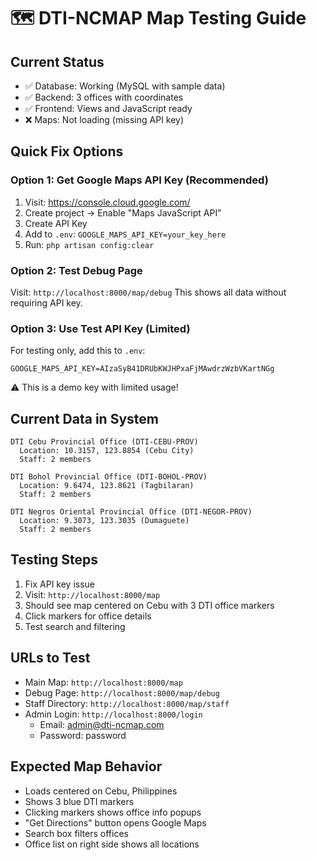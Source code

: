 # 🗺️ DTI-NCMAP Map Testing Guide

## Current Status
- ✅ Database: Working (MySQL with sample data)
- ✅ Backend: 3 offices with coordinates
- ✅ Frontend: Views and JavaScript ready
- ❌ Maps: Not loading (missing API key)

## Quick Fix Options

### Option 1: Get Google Maps API Key (Recommended)
1. Visit: https://console.cloud.google.com/
2. Create project → Enable "Maps JavaScript API"
3. Create API Key
4. Add to `.env`: `GOOGLE_MAPS_API_KEY=your_key_here`
5. Run: `php artisan config:clear`

### Option 2: Test Debug Page
Visit: `http://localhost:8000/map/debug`
This shows all data without requiring API key.

### Option 3: Use Test API Key (Limited)
For testing only, add this to `.env`:
```
GOOGLE_MAPS_API_KEY=AIzaSyB41DRUbKWJHPxaFjMAwdrzWzbVKartNGg
```
⚠️ This is a demo key with limited usage!

## Current Data in System
```
DTI Cebu Provincial Office (DTI-CEBU-PROV)
  Location: 10.3157, 123.8854 (Cebu City)
  Staff: 2 members

DTI Bohol Provincial Office (DTI-BOHOL-PROV)  
  Location: 9.6474, 123.8621 (Tagbilaran)
  Staff: 2 members

DTI Negros Oriental Provincial Office (DTI-NEGOR-PROV)
  Location: 9.3073, 123.3035 (Dumaguete)
  Staff: 2 members
```

## Testing Steps
1. Fix API key issue
2. Visit: `http://localhost:8000/map`
3. Should see map centered on Cebu with 3 DTI office markers
4. Click markers for office details
5. Test search and filtering

## URLs to Test
- Main Map: `http://localhost:8000/map`
- Debug Page: `http://localhost:8000/map/debug`
- Staff Directory: `http://localhost:8000/map/staff`
- Admin Login: `http://localhost:8000/login`
  - Email: admin@dti-ncmap.com
  - Password: password

## Expected Map Behavior
- Loads centered on Cebu, Philippines
- Shows 3 blue DTI markers
- Clicking markers shows office info popups
- "Get Directions" button opens Google Maps
- Search box filters offices
- Office list on right side shows all locations
